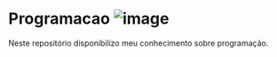 # Programacao ![image](https://github.com/Amandavannuccic/Programacao/assets/127263243/aaeec7ec-5f19-4909-b397-7953a7a205df)

Neste repositório disponibilizo meu conhecimento sobre programação.
